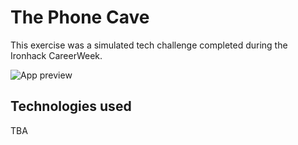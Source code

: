 # The Phone Cave

This exercise was a simulated tech challenge completed during the Ironhack CareerWeek.

<img src="technical-challenge-WD/phonecave_preview.png" alt="App preview">

## Technologies used

TBA
